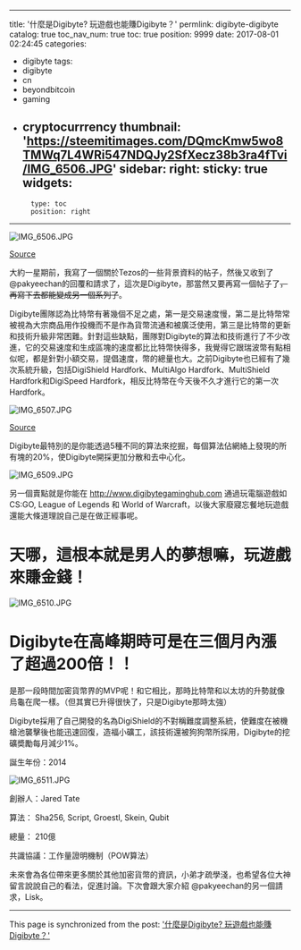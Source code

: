 
---
title: '什麼是Digibyte? 玩遊戲也能賺Digibyte？'
permlink: digibyte-digibyte
catalog: true
toc_nav_num: true
toc: true
position: 9999
date: 2017-08-01 02:24:45
categories:
- digibyte
tags:
- digibyte
- cn
- beyondbitcoin
- gaming
- cryptocurrrency
thumbnail: 'https://steemitimages.com/DQmcKmw5wo8TMWq7L4WRi547NDQJy2SfXecz38b3ra4fTvi/IMG_6506.JPG'
sidebar:
    right:
        sticky: true
widgets:
    -
        type: toc
        position: right
---


![IMG_6506.JPG](https://steemitimages.com/DQmcKmw5wo8TMWq7L4WRi547NDQJy2SfXecz38b3ra4fTvi/IMG_6506.JPG)

[Source](http://coinofview.com/coin/DigiByte.html)

大約一星期前，我寫了一個關於Tezos的一些背景資料的帖子，然後又收到了 @pakyeechan的回覆和請求了，這次是Digibyte，那當然又要再寫一個帖子了~~，再寫下去都能變成另一個系列了~~。

Digibyte團隊認為比特幣有著幾個不足之處，第一是交易速度慢，第二是比特幣常被視為大宗商品用作投機而不是作為貨幣流通和被廣泛使用，第三是比特幣的更新和技術升級非常困難。針對這些缺點，團隊對Digibyte的算法和技術進行了不少改進，它的交易速度和生成區塊的速度都比比特幣快得多，我覺得它跟瑞波幣有點相似呢，都是針對小額交易，提倡速度，幣的總量也大。之前Digibyte也已經有了幾次系統升級，包括DigiShield Hardfork、MultiAlgo Hardfork、MultiShield Hardfork和DigiSpeed Hardfork，相反比特幣在今天後不久才進行它的第一次Hardfork。


![IMG_6507.JPG](https://steemitimages.com/DQmeGpTkGYKSaFhtcZZR3hSvMRdnEB4vmBrXWD44mbS8uzd/IMG_6507.JPG)


[Source](https://busy.org/cryptocurrency/@sharmelyn/digibyte-vs-bitcoin)

Digibyte最特別的是你能透過5種不同的算法來挖掘，每個算法佔網絡上發現的所有塊的20%，使Digibyte開採更加分散和去中心化。

![IMG_6509.JPG](https://steemitimages.com/DQmWy5erRcXZ8dU2WF5UVuEPvTNbtsHDKBEY3q5eFhwPwL2/IMG_6509.JPG)

另一個賣點就是你能在
http://www.digibytegaminghub.com
通過玩電腦遊戲如CS:GO, League of Legends 和 World of Warcraft，以後大家廢寢忘餐地玩遊戲還能大條道理說自己是在做正經事呢。

# 天哪，這根本就是男人的夢想嘛，玩遊戲來賺金錢！

![IMG_6510.JPG](https://steemitimages.com/DQmXAriFywKGva1xXKWAryEWyNbmGu94yb7zn6X13wATZft/IMG_6510.JPG)

# Digibyte在高峰期時可是在三個月內漲了超過200倍！！
是那一段時間加密貨幣界的MVP呢！和它相比，那時比特幣和以太坊的升勢就像烏龜在爬一樣。（但其實已升得很快了，只是Digibyte那時太強）


Digibyte採用了自己開發的名為DigiShield的不對稱難度調整系統，使難度在被機槍池襲擊後也能迅速回復，造福小礦工，該技術還被狗狗幣所採用，Digibyte的挖礦奬勵每月減少1%。

誕生年份：2014


![IMG_6511.JPG](https://steemitimages.com/DQmNcv2Gk9gJz9QFi8ZPET9Fa4ZGgcHNdQm99LF1w1B4yUd/IMG_6511.JPG)

創辦人：Jared Tate

算法： Sha256, Script, Groestl, Skein, Qubit

總量： 210億

共識協議：工作量證明機制（POW算法）

未來會為各位帶來更多關於其他加密貨幣的資訊，小弟才疏學淺，也希望各位大神留言說說自己的看法，促進討論。下次會跟大家介紹 @pakyeechan的另一個請求，Lisk。

- - -

This page is synchronized from the post: ['什麼是Digibyte? 玩遊戲也能賺Digibyte？'](https://steemit.com/@htliao/digibyte-digibyte)
